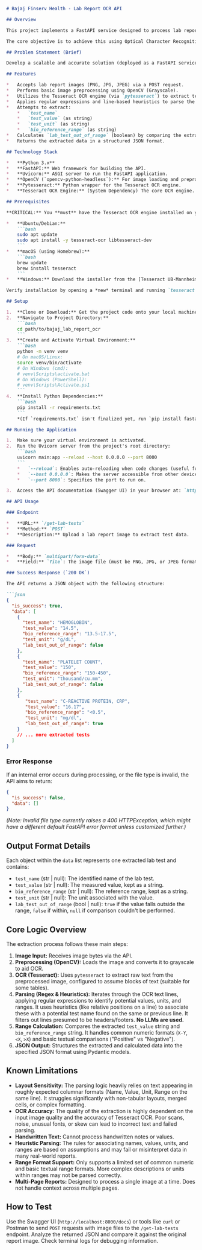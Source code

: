 
```markdown
# Bajaj Finserv Health - Lab Report OCR API

## Overview

This project implements a FastAPI service designed to process lab report images and extract structured information, specifically targeting lab test names, their measured values, units, and biological reference ranges.

The core objective is to achieve this using Optical Character Recognition (OCR) and rule-based parsing **without relying on any Large Language Models (LLMs)** like GPT, Gemini, Claude, etc., as per the specific constraints of the Bajaj Finserv Health Data Science Q2 problem statement.

## Problem Statement (Brief)

Develop a scalable and accurate solution (deployed as a FastAPI service) to process lab report images, extracting all lab test names, their corresponding values, and reference ranges. Calculate whether the test value falls outside the reference range.

## Features

*   Accepts lab report images (PNG, JPG, JPEG) via a POST request.
*   Performs basic image preprocessing using OpenCV (Grayscale).
*   Utilizes the Tesseract OCR engine (via `pytesseract`) to extract text from the image.
*   Applies regular expressions and line-based heuristics to parse the OCR text and identify potential test entries.
*   Attempts to extract:
    *   `test_name`
    *   `test_value` (as string)
    *   `test_unit` (as string)
    *   `bio_reference_range` (as string)
*   Calculates `lab_test_out_of_range` (boolean) by comparing the extracted value and range strings numerically or textually where possible.
*   Returns the extracted data in a structured JSON format.

## Technology Stack

*   **Python 3.x**
*   **FastAPI:** Web framework for building the API.
*   **Uvicorn:** ASGI server to run the FastAPI application.
*   **OpenCV (`opencv-python-headless`):** For image loading and preprocessing.
*   **Pytesseract:** Python wrapper for the Tesseract OCR engine.
*   **Tesseract OCR Engine:** (System Dependency) The core OCR engine.

## Prerequisites

**CRITICAL:** You **must** have the Tesseract OCR engine installed on your system and accessible in your PATH. `pytesseract` is only a Python wrapper.

*   **Ubuntu/Debian:**
    ```bash
    sudo apt update
    sudo apt install -y tesseract-ocr libtesseract-dev
    ```
*   **macOS (using Homebrew):**
    ```bash
    brew update
    brew install tesseract
    ```
*   **Windows:** Download the installer from the [Tesseract UB-Mannheim repository](https://github.com/UB-Mannheim/tesseract/wiki). **Ensure you check the option to add Tesseract to your system PATH during installation.**

Verify installation by opening a *new* terminal and running `tesseract --version`.

## Setup

1.  **Clone or Download:** Get the project code onto your local machine.
2.  **Navigate to Project Directory:**
    ```bash
    cd path/to/bajaj_lab_report_ocr
    ```
3.  **Create and Activate Virtual Environment:**
    ```bash
    python -m venv venv
    # On macOS/Linux:
    source venv/bin/activate
    # On Windows (cmd):
    # venv\Scripts\activate.bat
    # On Windows (PowerShell):
    # venv\Scripts\Activate.ps1
    ```
4.  **Install Python Dependencies:**
    ```bash
    pip install -r requirements.txt
    ```
    *(If `requirements.txt` isn't finalized yet, run `pip install fastapi uvicorn[standard] python-multipart opencv-python-headless pytesseract`)*

## Running the Application

1.  Make sure your virtual environment is activated.
2.  Run the Uvicorn server from the project's root directory:
    ```bash
    uvicorn main:app --reload --host 0.0.0.0 --port 8000
    ```
    *   `--reload`: Enables auto-reloading when code changes (useful for development).
    *   `--host 0.0.0.0`: Makes the server accessible from other devices on your network (use `127.0.0.1` for local access only).
    *   `--port 8000`: Specifies the port to run on.

3.  Access the API documentation (Swagger UI) in your browser at: `http://localhost:8000/docs`

## API Usage

### Endpoint

*   **URL:** `/get-lab-tests`
*   **Method:** `POST`
*   **Description:** Upload a lab report image to extract test data.

### Request

*   **Body:** `multipart/form-data`
*   **Field:** `file`: The image file (must be PNG, JPG, or JPEG format).

### Success Response (`200 OK`)

The API returns a JSON object with the following structure:

```json
{
  "is_success": true,
  "data": [
    {
      "test_name": "HEMOGLOBIN",
      "test_value": "14.5",
      "bio_reference_range": "13.5-17.5",
      "test_unit": "g/dL",
      "lab_test_out_of_range": false
    },
    {
      "test_name": "PLATELET COUNT",
      "test_value": "150",
      "bio_reference_range": "150-450",
      "test_unit": "thousand/cu.mm",
      "lab_test_out_of_range": false
    },
    {
       "test_name": "C-REACTIVE PROTEIN, CRP",
       "test_value": "16.17",
       "bio_reference_range": "<0.5",
       "test_unit": "mg/dl",
       "lab_test_out_of_range": true
    }
    // ... more extracted tests
  ]
}
```

### Error Response

If an internal error occurs during processing, or the file type is invalid, the API aims to return:

```json
{
  "is_success": false,
  "data": []
}
```
*(Note: Invalid file type currently raises a 400 HTTPException, which might have a different default FastAPI error format unless customized further.)*

## Output Format Details

Each object within the `data` list represents one extracted lab test and contains:

*   `test_name` (str | null): The identified name of the lab test.
*   `test_value` (str | null): The measured value, kept as a string.
*   `bio_reference_range` (str | null): The reference range, kept as a string.
*   `test_unit` (str | null): The unit associated with the value.
*   `lab_test_out_of_range` (bool | null): `true` if the value falls outside the range, `false` if within, `null` if comparison couldn't be performed.

## Core Logic Overview

The extraction process follows these main steps:

1.  **Image Input:** Receives image bytes via the API.
2.  **Preprocessing (OpenCV):** Loads the image and converts it to grayscale to aid OCR.
3.  **OCR (Tesseract):** Uses `pytesseract` to extract raw text from the preprocessed image, configured to assume blocks of text (suitable for some tables).
4.  **Parsing (Regex & Heuristics):** Iterates through the OCR text lines, applying regular expressions to identify potential values, units, and ranges. It uses heuristics (like relative positions on a line) to associate these with a potential test name found on the same or previous line. It filters out lines presumed to be headers/footers. **No LLMs are used.**
5.  **Range Calculation:** Compares the extracted `test_value` string and `bio_reference_range` string. It handles common numeric formats (`X-Y`, `<X`, `>X`) and basic textual comparisons ("Positive" vs "Negative").
6.  **JSON Output:** Structures the extracted and calculated data into the specified JSON format using Pydantic models.

## Known Limitations

*   **Layout Sensitivity:** The parsing logic heavily relies on text appearing in roughly expected columnar formats (Name, Value, Unit, Range on the same line). It struggles significantly with non-tabular layouts, merged cells, or complex formatting.
*   **OCR Accuracy:** The quality of the extraction is highly dependent on the input image quality and the accuracy of Tesseract OCR. Poor scans, noise, unusual fonts, or skew can lead to incorrect text and failed parsing.
*   **Handwritten Text:** Cannot process handwritten notes or values.
*   **Heuristic Parsing:** The rules for associating names, values, units, and ranges are based on assumptions and may fail or misinterpret data in many real-world reports.
*   **Range Format Support:** Only supports a limited set of common numeric and basic textual range formats. More complex descriptions or units within ranges may not be parsed correctly.
*   **Multi-Page Reports:** Designed to process a single image at a time. Does not handle context across multiple pages.

## How to Test

Use the Swagger UI (`http://localhost:8000/docs`) or tools like `curl` or Postman to send `POST` requests with image files to the `/get-lab-tests` endpoint. Analyze the returned JSON and compare it against the original report image. Check terminal logs for debugging information.
```
